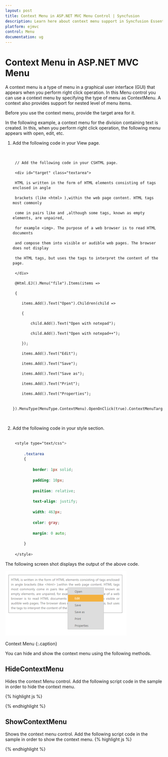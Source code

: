 ```yaml
---
layout: post
title: Context Menu in ASP.NET MVC Menu Control | Syncfusion
description: Learn here about context menu support in Syncfusion Essential ASP.NET MVC Menu Control, its elements, and more.
platform: ejmvc
control: Menu
documentation: ug
---
```


# Context Menu in ASP.NET MVC Menu

A context menu is a type of menu in a graphical user interface (GUI) that appears when you perform right click operation. In this Menu control you can use a context menu by specifying the type of menu as ContextMenu. A context also provides support for nested level of menu items.

Before you use the context menu, provide the target area for it. 

In the following example, a context menu for the division containing text is created. In this, when you perform right click operation, the following menu appears with open, edit, etc.

1. Add the following code in your View page.


   ~~~ cshtml


	// Add the following code in your CSHTML page.

	<div id="target" class="textarea">

	HTML is written in the form of HTML elements consisting of tags enclosed in angle

	brackets (like <html> ),within the web page content. HTML tags most commonly

	come in pairs like and ,although some tags, known as empty elements, are unpaired,

	for example <img>. The purpose of a web browser is to read HTML documents

	and compose them into visible or audible web pages. The browser does not display

	the HTML tags, but uses the tags to interpret the content of the page.

	</div>

	@Html.EJ().Menu("file").Items(items =>

	{

	   items.Add().Text("Open").Children(child =>

	   {

		   child.Add().Text("Open with notepad");

		   child.Add().Text("Open with notepad++");

	   });

	   items.Add().Text("Edit");

	   items.Add().Text("Save");

	   items.Add().Text("Save as");

	   items.Add().Text("Print");

	   items.Add().Text("Properties");

	}).MenuType(MenuType.ContextMenu).OpenOnClick(true).ContextMenuTarget("#target")



   ~~~
   

2. Add the following code in your style section.

   ~~~ css

	<style type="text/css">

		.textarea 
		{

			border: 1px solid;

			padding: 10px;

			position: relative;

			text-align: justify;

			width: 463px;

			color: gray;

			margin: 0 auto;

		}

	</style>

   ~~~
   

The following screen shot displays the output of the above code.

![Context menu in ASP.NET MVC Menu](Context-Menu_images/Context-Menu_img1.png)

Context Menu
{:.caption}


You can hide and show the context menu using the following methods.

## HideContextMenu

Hides the context Menu control. Add the following script code in the sample in order to hide the context menu.

{% highlight js %}


<script type="text/javascript">

    jQuery(function ($) 
	{

        $("#menu").ejMenu({

            width: 500,



        });

        //initialize the menu object

        var menuObj = $("#menu").data("ejMenu");



        //To enable Menu item using item id

        menuObj.hideContextMenu();

    });

</script>
{% endhighlight  %}

## ShowContextMenu

Shows the context menu control. Add the following script code in the sample in order to show the context menu.
{% highlight js %}

<script type="text/javascript">

    jQuery(function ($) 
	{

        $("#menu").ejMenu({

            width: 500,



        });

        //initialize the menu object

        var menuObj = $("#menu").data("ejMenu");



        //To enable Menu item using item id

        menuObj.showContextMenu();



    });

</script>


{% endhighlight  %}
